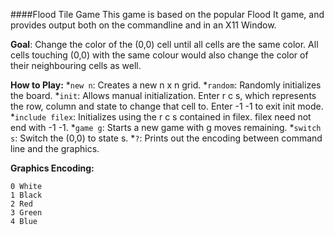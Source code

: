 ####Flood Tile Game
This game is based on the popular Flood It game, and provides output both on the commandline and in an X11 Window.

**Goal**: Change the color of the (0,0) cell until all cells are the same color. All cells touching (0,0) with the same colour would also change the color of their neighbouring cells as well.

**How to Play:**
*`new n`: Creates a new n x n grid. 
*`random`: Randomly initializes the board.
*`init`: Allows manual initialization. Enter r c s, which represents the row, column and state to change that cell to. Enter -1 -1 to exit init mode.
*`include filex`: Initializes using the r c s contained in filex. filex need not end with -1 -1.
*`game g`: Starts a new game with g moves remaining.
*`switch s`: Switch the (0,0) to state s.
*`?`: Prints out the encoding between command line and the graphics.


**Graphics Encoding:**
```
0 White
1 Black
2 Red
3 Green
4 Blue
```
